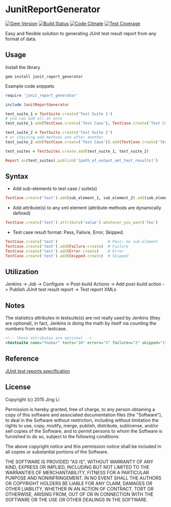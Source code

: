 # JunitReportGenerator

[![Gem Version](https://badge.fury.io/rb/junit_report_generator.svg)](http://badge.fury.io/rb/junit_report_generator)
[![Build Status](https://travis-ci.org/thyrlian/JunitReportGenerator.svg?branch=master)](https://travis-ci.org/thyrlian/JunitReportGenerator)
[![Code Climate](https://codeclimate.com/github/thyrlian/JunitReportGenerator/badges/gpa.svg)](https://codeclimate.com/github/thyrlian/JunitReportGenerator)
[![Test Coverage](https://codeclimate.com/github/thyrlian/JunitReportGenerator/badges/coverage.svg)](https://codeclimate.com/github/thyrlian/JunitReportGenerator/coverage)

Easy and flexible solution to generating JUnit test result report from any format of data.

## Usage
Install the library
```shell
gem install junit_report_generator
```

Example code snippets
```ruby
require 'junit_report_generator'

include JunitReportGenerator

test_suite_1 = TestSuite.create('Test Suite 1')
# you can add all at once
test_suite_1.add(TestCase.create('Test Case'), TestCase.create('Test Case'))

test_suite_2 = TestSuite.create('Test Suite 2')
# or chaining add methods one after another
test_suite_2.add(TestCase.create('Test Case')).add(TestCase.create('Test Case'))

test_suites = TestSuites.create.add(test_suite_1, test_suite_2)

Report.on(test_suites).publish('[path_of_output_xml_test_results]')
```

## Syntax
* Add sub-elements to test case / suite(s)
```ruby
TestCase.create('test').add(sub_element_1, sub_element_2).add(sub_element_3)
```
* Add attribute(s) to any xml element (attribute methods are dynamically defined)
```ruby
TestCase.create('test').attribute('value').whatever_you_want('foo')
```
* Test case result format: Pass, Failure, Error, Skipped.
```ruby
TestCase.create('test')                      # Pass: no sub-element
TestCase.create('test').add(Failure.create)  # Failure
TestCase.create('test').add(Error.create)    # Error
TestCase.create('test').add(Skipped.create)  # Skipped
```

## Utilization
Jenkins -> Job -> Configure -> Post-build Actions -> Add post-build action -> Publish JUnit test result report -> Test report XMLs

## Notes
The statistics attributes in testsuite(s) are not really used by Jenkins (they are optional), in fact, Jenkins is doing the math by itself via counting the numbers from each testcase.
```xml
<!-- these attributes are optional -->
<testsuite name="foobar" tests="10" errors="3" failures="2" skipped="1" time="12.34">
```

## Reference
[JUnit test reports specification](https://svn.jenkins-ci.org/trunk/hudson/dtkit/dtkit-format/dtkit-junit-model/src/main/resources/com/thalesgroup/dtkit/junit/model/xsd/)

## License

Copyright (c) 2015 Jing Li

Permission is hereby granted, free of charge, to any person obtaining a copy of this software and associated documentation files (the "Software"), to deal in the Software without restriction, including without limitation the rights to use, copy, modify, merge, publish, distribute, sublicense, and/or sell copies of the Software, and to permit persons to whom the Software is furnished to do so, subject to the following conditions:

The above copyright notice and this permission notice shall be included in all copies or substantial portions of the Software.

THE SOFTWARE IS PROVIDED "AS IS", WITHOUT WARRANTY OF ANY KIND, EXPRESS OR IMPLIED, INCLUDING BUT NOT LIMITED TO THE WARRANTIES OF MERCHANTABILITY, FITNESS FOR A PARTICULAR PURPOSE AND NONINFRINGEMENT. IN NO EVENT SHALL THE AUTHORS OR COPYRIGHT HOLDERS BE LIABLE FOR ANY CLAIM, DAMAGES OR OTHER LIABILITY, WHETHER IN AN ACTION OF CONTRACT, TORT OR OTHERWISE, ARISING FROM, OUT OF OR IN CONNECTION WITH THE SOFTWARE OR THE USE OR OTHER DEALINGS IN THE SOFTWARE.
